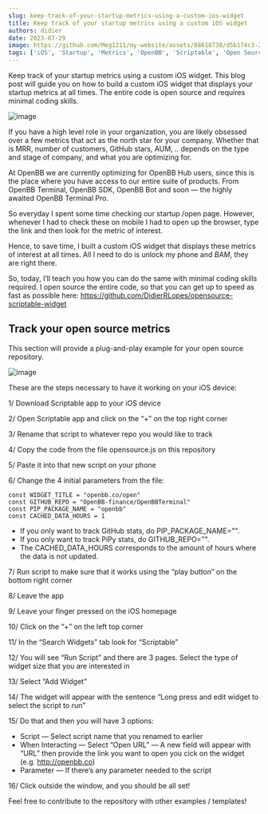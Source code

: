 ```yaml
---
slug: keep-track-of-your-startup-metrics-using-a-custom-ios-widget
title: Keep track of your startup metrics using a custom iOS widget
authors: didier
date: 2023-07-29
image: https://github.com/Meg1211/my-website/assets/88618738/d5b174c3-2a30-4494-b5ae-a0639fe5374e
tags: ['iOS', 'Startup', 'Metrics', 'OpenBB', 'Scriptable', 'Open Source']
---
```


Keep track of your startup metrics using a custom iOS widget. This blog post will guide you on how to build a custom iOS widget that displays your startup metrics at all times. The entire code is open source and requires minimal coding skills.

<!-- truncate -->

![image](https://github.com/Meg1211/my-website/assets/88618738/d5b174c3-2a30-4494-b5ae-a0639fe5374e)

If you have a high level role in your organization, you are likely obsessed over a few metrics that act as the north star for your company. Whether that is MRR, number of customers, GitHub stars, AUM, .. depends on the type and stage of company, and what you are optimizing for.

At OpenBB we are currently optimizing for OpenBB Hub users, since this is the place where you have access to our entire suite of products. From OpenBB Terminal, OpenBB SDK, OpenBB Bot and soon — the highly awaited OpenBB Terminal Pro.

So everyday I spent some time checking our startup /open page. However, whenever I had to check these on mobile I had to open up the browser, type the link and then look for the metric of interest.

Hence, to save time, I built a custom iOS widget that displays these metrics of interest at all times. All I need to do is unlock my phone and *BAM*, they are right there.

So, today, I’ll teach you how you can do the same with minimal coding skills required. I open source the entire code, so that you can get up to speed as fast as possible here: https://github.com/DidierRLopes/opensource-scriptable-widget

## Track your open source metrics

This section will provide a plug-and-play example for your open source repository.

![image](https://github.com/Meg1211/my-website/assets/88618738/9e9a483d-6264-41fa-afc3-aa4b4946e3e8)

These are the steps necessary to have it working on your iOS device:

1/ Download Scriptable app to your iOS device

2/ Open Scriptable app and click on the “+” on the top right corner

3/ Rename that script to whatever repo you would like to track

4/ Copy the code from the file opensource.js on this repository

5/ Paste it into that new script on your phone

6/ Change the 4 initial parameters from the file:

    const WIDGET_TITLE = "openbb.co/open"
    const GITHUB_REPO = "OpenBB-finance/OpenBBTerminal"
    const PIP_PACKAGE_NAME = "openbb"
    const CACHED_DATA_HOURS = 1

- If you only want to track GitHub stats, do     PIP_PACKAGE_NAME="".
- If you only want to track PiPy stats, do     GITHUB_REPO="".
- The     CACHED_DATA_HOURS corresponds to the amount of hours where the data is not updated.

7/ Run script to make sure that it works using the “play button” on the bottom right corner

8/ Leave the app

9/ Leave your finger pressed on the iOS homepage

10/ Click on the “+” on the left top corner

11/ In the “Search Widgets” tab look for “Scriptable”

12/ You will see “Run Script” and there are 3 pages. Select the type of widget size that you are interested in

13/ Select “Add Widget”

14/ The widget will appear with the sentence “Long press and edit widget to select the script to run”

15/ Do that and then you will have 3 options:

- Script — Select script name that you renamed to earlier
- When Interacting — Select “Open URL” — A new field will appear with “URL” then provide the link you want to open you cick on the widget (e.g. http://openbb.co)
- Parameter — If there’s any parameter needed to the script

16/ Click outside the window, and you should be all set!

Feel free to contribute to the repository with other examples / templates!
